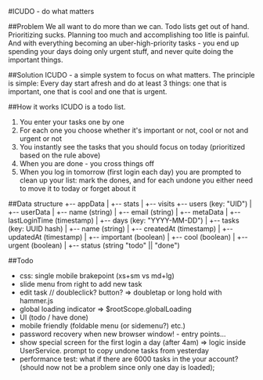 #ICUDO - do what matters

##Problem
We all want to do more than we can.
Todo lists get out of hand. Prioritizing sucks. Planning too much and accomplishing too litle is painful. And with everything becoming an uber-high-priority tasks - you end up spending your days doing only urgent stuff, and never quite doing the important things.

##Solution
ICUDO - a simple system to focus on what matters. The principle is simple: Every day start afresh and do at least 3 things: one that is important, one that is cool and one that is urgent.

##How it works
ICUDO is a todo list.
1. You enter your tasks one by one
2. For each one you choose whether it's important or not, cool or not and urgent or not
3. You instantly see the tasks that you should focus on today (prioritized based on the rule above)
4. When you are done - you cross things off
5. When you log in tomorrow (first login each day) you are prompted to clean up your list: mark the dones, and for each undone you either need to move it to today or forget about it

##Data structure
+-- appData
|   +-- stats
|       +-- visits 
+-- users (key: "UID")
|   +-- userData
|       +-- name (string)
|       +-- email (string)
|   +-- metaData
|       +-- lastLoginTime (timestamp)
|   +-- days (key: "YYYY-MM-DD")
|       +-- tasks (key: UUID hash)
|           +-- name (string)
|           +-- createdAt (timestamp)
|           +-- updatedAt (timestamp)
|           +-- important (boolean)
|           +-- cool (boolean)
|           +-- urgent (boolean)
|           +-- status (string "todo" || "done")

##Todo
* css: single mobile brakepoint (xs+sm vs md+lg)
* slide menu from right to add new task
* edit task // doubleclick? button? => doubletap or long hold with hammer.js
* global loading indicator => $rootScope.globalLoading
* UI (todo / have done)
* mobile friendly (foldable menu (or sidemenu?) etc.)
* password recovery when new browser window! - entry points...
* show special screen for the first login a day (after 4am) => logic inside UserService. prompt to copy undone tasks from yesterday
* performance test: what if there are 6000 tasks in the your account? (should now not be a problem since only one day is loaded);
